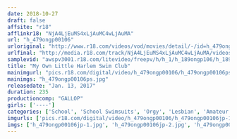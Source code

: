```yaml
---
date: 2018-10-27
draft: false
affsite: "r18"
afflinkr18: "NjA4LjEuMS4xLjAuMC4wLjAuMA"
url: "h_479ongp00106"
urloriginal: "http://www.r18.com/videos/vod/movies/detail/-/id=h_479ongp00106"
urlfinal: "http://media.r18.com/track/NjA4LjEuMS4xLjAuMC4wLjAuMA/videos/vod/movies/detail/-/id=h_479ongp00106"
samplevid: "awspv3001.r18.com/litevideo/freepv/h/h_1/h_189ongp106/h_189ongp106_dmb_w.mp4"
title: "My Own Little Harlem Swim Club"
mainimgurl: "pics.r18.com/digital/video/h_479ongp00106/h_479ongp00106ps.jpg"
mainimgs: "h_479ongp00106ps.jpg"
releasedate: "Jan. 13, 2017"
duration: 235
productioncomp: "GALLOP"
girls: ['----']
categories: ['School', 'School Swimsuits', 'Orgy', 'Lesbian', 'Amateur', 'Harlem', 'Over 4 Hours', 'Hi-Def']
imgurls: ['pics.r18.com/digital/video/h_479ongp00106/h_479ongp00106jp-1.jpg', 'pics.r18.com/digital/video/h_479ongp00106/h_479ongp00106jp-2.jpg', 'pics.r18.com/digital/video/h_479ongp00106/h_479ongp00106jp-3.jpg', 'pics.r18.com/digital/video/h_479ongp00106/h_479ongp00106jp-4.jpg', 'pics.r18.com/digital/video/h_479ongp00106/h_479ongp00106jp-5.jpg', 'pics.r18.com/digital/video/h_479ongp00106/h_479ongp00106jp-6.jpg', 'pics.r18.com/digital/video/h_479ongp00106/h_479ongp00106jp-7.jpg', 'pics.r18.com/digital/video/h_479ongp00106/h_479ongp00106jp-8.jpg', 'pics.r18.com/digital/video/h_479ongp00106/h_479ongp00106jp-9.jpg', 'pics.r18.com/digital/video/h_479ongp00106/h_479ongp00106jp-10.jpg', 'pics.r18.com/digital/video/h_479ongp00106/h_479ongp00106jp-11.jpg', 'pics.r18.com/digital/video/h_479ongp00106/h_479ongp00106jp-12.jpg', 'pics.r18.com/digital/video/h_479ongp00106/h_479ongp00106jp-13.jpg', 'pics.r18.com/digital/video/h_479ongp00106/h_479ongp00106jp-14.jpg', 'pics.r18.com/digital/video/h_479ongp00106/h_479ongp00106jp-15.jpg', 'pics.r18.com/digital/video/h_479ongp00106/h_479ongp00106jp-16.jpg', 'pics.r18.com/digital/video/h_479ongp00106/h_479ongp00106jp-17.jpg', 'pics.r18.com/digital/video/h_479ongp00106/h_479ongp00106jp-18.jpg', 'pics.r18.com/digital/video/h_479ongp00106/h_479ongp00106jp-19.jpg', 'pics.r18.com/digital/video/h_479ongp00106/h_479ongp00106jp-20.jpg']
imgs: ['h_479ongp00106jp-1.jpg', 'h_479ongp00106jp-2.jpg', 'h_479ongp00106jp-3.jpg', 'h_479ongp00106jp-4.jpg', 'h_479ongp00106jp-5.jpg', 'h_479ongp00106jp-6.jpg', 'h_479ongp00106jp-7.jpg', 'h_479ongp00106jp-8.jpg', 'h_479ongp00106jp-9.jpg', 'h_479ongp00106jp-10.jpg', 'h_479ongp00106jp-11.jpg', 'h_479ongp00106jp-12.jpg', 'h_479ongp00106jp-13.jpg', 'h_479ongp00106jp-14.jpg', 'h_479ongp00106jp-15.jpg', 'h_479ongp00106jp-16.jpg', 'h_479ongp00106jp-17.jpg', 'h_479ongp00106jp-18.jpg', 'h_479ongp00106jp-19.jpg', 'h_479ongp00106jp-20.jpg']
---
```

